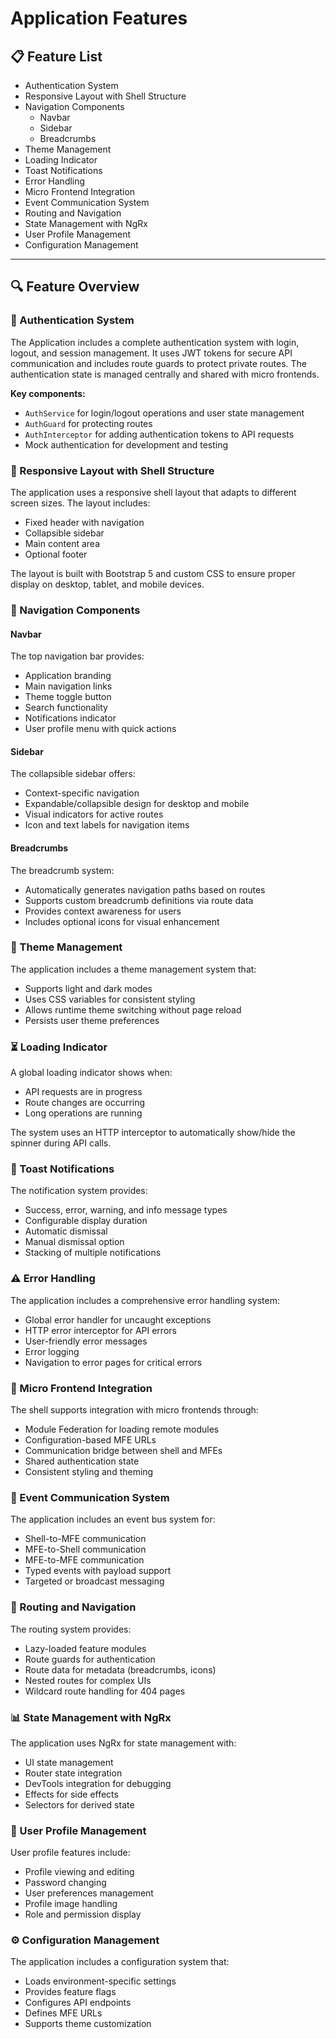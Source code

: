 # Application Features

## 📋 Feature List

- Authentication System
- Responsive Layout with Shell Structure
- Navigation Components
  - Navbar
  - Sidebar
  - Breadcrumbs
- Theme Management
- Loading Indicator
- Toast Notifications
- Error Handling
- Micro Frontend Integration
- Event Communication System
- Routing and Navigation
- State Management with NgRx
- User Profile Management
- Configuration Management

---

## 🔍 Feature Overview

### 🔐 Authentication System

The Application includes a complete authentication system with login, logout, and session management. It uses JWT tokens for secure API communication and includes route guards to protect private routes. The authentication state is managed centrally and shared with micro frontends.

**Key components:**

- `AuthService` for login/logout operations and user state management
- `AuthGuard` for protecting routes
- `AuthInterceptor` for adding authentication tokens to API requests
- Mock authentication for development and testing

### 📱 Responsive Layout with Shell Structure

The application uses a responsive shell layout that adapts to different screen sizes. The layout includes:

- Fixed header with navigation
- Collapsible sidebar
- Main content area
- Optional footer

The layout is built with Bootstrap 5 and custom CSS to ensure proper display on desktop, tablet, and mobile devices.

### 🧭 Navigation Components

#### Navbar

The top navigation bar provides:

- Application branding
- Main navigation links
- Theme toggle button
- Search functionality
- Notifications indicator
- User profile menu with quick actions

#### Sidebar

The collapsible sidebar offers:

- Context-specific navigation
- Expandable/collapsible design for desktop and mobile
- Visual indicators for active routes
- Icon and text labels for navigation items

#### Breadcrumbs

The breadcrumb system:

- Automatically generates navigation paths based on routes
- Supports custom breadcrumb definitions via route data
- Provides context awareness for users
- Includes optional icons for visual enhancement

### 🎨 Theme Management

The application includes a theme management system that:

- Supports light and dark modes
- Uses CSS variables for consistent styling
- Allows runtime theme switching without page reload
- Persists user theme preferences

### ⏳ Loading Indicator

A global loading indicator shows when:

- API requests are in progress
- Route changes are occurring
- Long operations are running

The system uses an HTTP interceptor to automatically show/hide the spinner during API calls.

### 🔔 Toast Notifications

The notification system provides:

- Success, error, warning, and info message types
- Configurable display duration
- Automatic dismissal
- Manual dismissal option
- Stacking of multiple notifications

### ⚠️ Error Handling

The application includes a comprehensive error handling system:

- Global error handler for uncaught exceptions
- HTTP error interceptor for API errors
- User-friendly error messages
- Error logging
- Navigation to error pages for critical errors

### 🧩 Micro Frontend Integration

The shell supports integration with micro frontends through:

- Module Federation for loading remote modules
- Configuration-based MFE URLs
- Communication bridge between shell and MFEs
- Shared authentication state
- Consistent styling and theming

### 📡 Event Communication System

The application includes an event bus system for:

- Shell-to-MFE communication
- MFE-to-Shell communication
- MFE-to-MFE communication
- Typed events with payload support
- Targeted or broadcast messaging

### 🔀 Routing and Navigation

The routing system provides:

- Lazy-loaded feature modules
- Route guards for authentication
- Route data for metadata (breadcrumbs, icons)
- Nested routes for complex UIs
- Wildcard route handling for 404 pages

### 📊 State Management with NgRx

The application uses NgRx for state management with:

- UI state management
- Router state integration
- DevTools integration for debugging
- Effects for side effects
- Selectors for derived state

### 👤 User Profile Management

User profile features include:

- Profile viewing and editing
- Password changing
- User preferences management
- Profile image handling
- Role and permission display

### ⚙️ Configuration Management

The application includes a configuration system that:

- Loads environment-specific settings
- Provides feature flags
- Configures API endpoints
- Defines MFE URLs
- Supports theme customization
